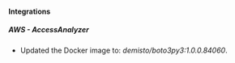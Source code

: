 #### Integrations
##### AWS - AccessAnalyzer
- Updated the Docker image to: *demisto/boto3py3:1.0.0.84060*.
